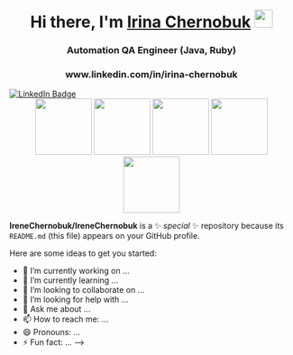 <h1 align="center">Hi there, I'm <a href="https://daniilshat.ru/" target="_blank">Irina Chernobuk</a> 
<img src="https://github.com/blackcater/blackcater/raw/main/images/Hi.gif" height="32"/></h1>
<h3 align="center"> Automation QA Engineer (Java, Ruby) </h3>
<h3 align="center"> www.linkedin.com/in/irina-chernobuk </h3>
<div id="badges">
  <a href="www.linkedin.com/in/irina-chernobuk">
    <img align="center" src="https://img.shields.io/badge/LinkedIn-blue?style=for-the-badge&logo=linkedin&logoColor=white" alt="LinkedIn Badge"/>
  </a>
</div>

<div id="header" align="center">
  <img src="https://media.giphy.com/media/zgduo4kWRRDVK/giphy.gif" width="100"/>
  <img src="https://media.giphy.com/media/zgduo4kWRRDVK/giphy.gif" width="100"/>
  <img src="https://media.giphy.com/media/zgduo4kWRRDVK/giphy.gif" width="100"/>
  <img src="https://media.giphy.com/media/zgduo4kWRRDVK/giphy.gif" width="100"/>
  <img src="https://media.giphy.com/media/zgduo4kWRRDVK/giphy.gif" width="100"/>
</div>




**IreneChernobuk/IreneChernobuk** is a ✨ _special_ ✨ repository because its `README.md` (this file) appears on your GitHub profile.

Here are some ideas to get you started:

- 🔭 I’m currently working on ...
- 🌱 I’m currently learning ...
- 👯 I’m looking to collaborate on ...
- 🤔 I’m looking for help with ...
- 💬 Ask me about ...
- 📫 How to reach me: ...
- 😄 Pronouns: ...
- ⚡ Fun fact: ...
-->
